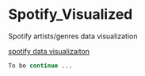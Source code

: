 # Spotify_Visualized
Spotify artists/genres data visualization 

[spotify data visualizaiton](http://spotify-visualization.herokuapp.com/)

```Python
To be continue ...
```

